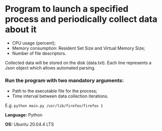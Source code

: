 # Program to launch a specified process and periodically collect data about it

- CPU usage (percent);
- Memory consumption: Resident Set Size and Virtual Memory Size;
- Number of file descriptors.

Collected data will be stored on the disk (data.txt). Each line represents a Json object which allows automated parsing.

### Run the program with two mandatory arguments:
- Path to the executable file for the process;
- Time interval between data collection iterations.

E.g. `python main.py /usr/lib/firefox/firefox 1`

**Language:** Python

**OS:** Ubuntu 20.04.4 LTS